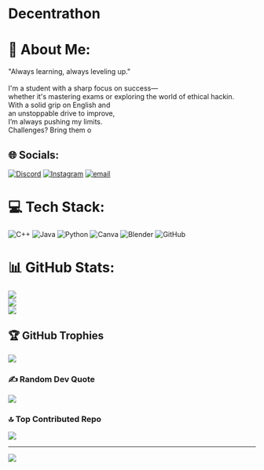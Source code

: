 # Decentrathon
# 💫 About Me:
"Always learning, always leveling up."<br><br>I'm a student with a sharp focus on success—<br>whether it's mastering exams or exploring the world of ethical hackin. <br>With a solid grip on English and <br>an unstoppable drive to improve,<br>I’m always pushing my limits.<br>Challenges? Bring them o


## 🌐 Socials:
[![Discord](https://img.shields.io/badge/Discord-%237289DA.svg?logo=discord&logoColor=white)](https://discord.gg/zero_prog) [![Instagram](https://img.shields.io/badge/Instagram-%23E4405F.svg?logo=Instagram&logoColor=white)](https://instagram.com/_1rvx0_) [![email](https://img.shields.io/badge/Email-D14836?logo=gmail&logoColor=white)](mailto:u.u.e1006q@gmail.com) 

# 💻 Tech Stack:
![C++](https://img.shields.io/badge/c++-%2300599C.svg?style=for-the-badge&logo=c%2B%2B&logoColor=white) ![Java](https://img.shields.io/badge/java-%23ED8B00.svg?style=for-the-badge&logo=openjdk&logoColor=white) ![Python](https://img.shields.io/badge/python-3670A0?style=for-the-badge&logo=python&logoColor=ffdd54) ![Canva](https://img.shields.io/badge/Canva-%2300C4CC.svg?style=for-the-badge&logo=Canva&logoColor=white) ![Blender](https://img.shields.io/badge/blender-%23F5792A.svg?style=for-the-badge&logo=blender&logoColor=white) ![GitHub](https://img.shields.io/badge/github-%23121011.svg?style=for-the-badge&logo=github&logoColor=white)
# 📊 GitHub Stats:
![](https://github-readme-stats.vercel.app/api?username=rvx00&theme=dark&hide_border=false&include_all_commits=false&count_private=false)<br/>
![](https://nirzak-streak-stats.vercel.app/?user=rvx00&theme=dark&hide_border=false)<br/>
![](https://github-readme-stats.vercel.app/api/top-langs/?username=rvx00&theme=dark&hide_border=false&include_all_commits=false&count_private=false&layout=compact)

## 🏆 GitHub Trophies
![](https://github-profile-trophy.vercel.app/?username=rvx00&theme=radical&no-frame=false&no-bg=false&margin-w=4)

### ✍️ Random Dev Quote
![](https://quotes-github-readme.vercel.app/api?type=vetical&theme=dark)

### 🔝 Top Contributed Repo
![](https://github-contributor-stats.vercel.app/api?username=rvx00&limit=5&theme=dark&combine_all_yearly_contributions=true)

---
[![](https://visitcount.itsvg.in/api?id=rvx00&icon=2&color=3)](https://visitcount.itsvg.in)

<!-- Proudly created with GPRM ( https://gprm.itsvg.in ) -->
